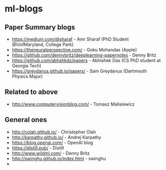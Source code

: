# ml-blogs

## Paper Summary blogs

- https://medium.com/@sharaf - Amr Sharaf (PhD Student @UofMaryland, College Park)
- https://theneuralperspective.com/ - Goku Mohandas (Apple)
- https://github.com/dennybritz/deeplearning-papernotes - Denny Britz 
- https://github.com/abhshkdz/papers - Abhishek Das (CS PhD student at Georgia Tech)
- https://greydanus.github.io/papers/ - Sam Greydanus (Dartmouth Physics Major)

## Related to above

- http://www.computervisionblog.com/ - Tomasz Malisiewicz

## General ones

- http://colah.github.io/ - Christopher Olah
- http://karpathy.github.io/ - Andrej Karpathy
- https://blog.openai.com/ - OpenAI blog
- https://distill.pub/ - Distill
- http://www.wildml.com/ - Denny Britz
- http://swinghu.github.io/index.html - swinghu
- 
